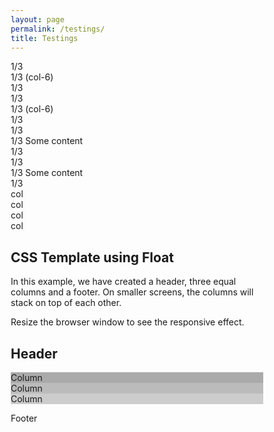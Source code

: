 ```yaml
---
layout: page
permalink: /testings/
title: Testings
---
```



<div class="container">
  <div class="row">
    <div class="col">
      1/3
    </div>
    <div class="col-6">
      1/3 (col-6)
    </div>
    <div class="col">
      1/3
    </div>
  </div>
  <div class="row">
    <div class="col">
      1/3
    </div>
    <div class="col-5">
      1/3 (col-6)
    </div>
    <div class="col">
      1/3
    </div>
  </div>
</div>



<div class="container">
  <div class="row justify-content-md-center">
    <div class="col col-lg-2">
      1/3
    </div>
    <div class="col-md-auto">
      1/3 Some content
    </div>
    <div class="col col-lg-2">
      1/3
    </div>
  </div>
  <div class="row">
    <div class="col">
      1/3
    </div>
    <div class="col-md-auto">
      1/3 Some content
    </div>
    <div class="col col-lg-2">
      1/3
    </div>
  </div>
</div>



<div class="row">
  <div class="col">col</div>
  <div class="col">col</div>
  <div class="w-100"></div>
  <div class="col">col</div>
  <div class="col">col</div>
</div>











<!DOCTYPE html>
<html lang="en">
<head>
<title>CSS Template</title>
<meta charset="utf-8">
<meta name="viewport" content="width=device-width, initial-scale=1">
<style>
* {
  box-sizing: border-box;
}

body {
  font-family: Arial, Helvetica, sans-serif;
}

/* Style the header */
.header {
  background-color: #f1f1f1;
  padding: 30px;
  text-align: center;
  font-size: 35px;
}

/* Create three equal columns that floats next to each other */
.column {
  float: left;
  width: 33.33%;
  padding: 10px;
  height: 300px; /* Should be removed. Only for demonstration */
}

/* Clear floats after the columns */
.row:after {
  content: "";
  display: table;
  clear: both;
}

/* Style the footer */
.footer {
  background-color: #f1f1f1;
  padding: 10px;
  text-align: center;
}

/* Responsive layout - makes the three columns stack on top of each other instead of next to each other */
@media (max-width: 600px) {
  .column {
    width: 100%;
  }
}
</style>
</head>
<body>

<h2>CSS Template using Float</h2>
<p>In this example, we have created a header, three equal columns and a footer. On smaller screens, the columns will stack on top of each other.</p>
<p>Resize the browser window to see the responsive effect.</p>

<div class="header">
  <h2>Header</h2>
</div>

<div class="row">
  <div class="column" style="background-color:#aaa;">Column</div>
  <div class="column" style="background-color:#bbb;">Column</div>
  <div class="column" style="background-color:#ccc;">Column</div>
</div>

<div class="footer">
  <p>Footer</p>
</div>

</body>
</html>


